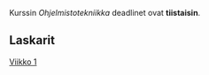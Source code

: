 Kurssin _Ohjelmistotekniikka_ deadlinet ovat __tiistaisin__.

## Laskarit
[Viikko 1](https://github.com/kiaoraquok/ot-harjoitustyo-syksy2020/tree/master/laskarit/viikko1)

